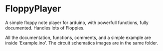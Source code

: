 # FloppyPlayer
A simple floppy note player for arduino, with powerfull functions, fully documented.
Handles lots of Floppies.

All the documentation, functions, comments, and a simple example are inside 'Example.ino'.
The circuit schematics images are in the same folder.
